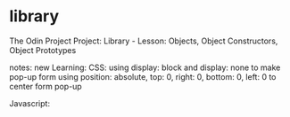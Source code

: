 # library
The Odin Project 
Project: Library - Lesson: Objects, Object Constructors, Object Prototypes

notes:
new Learning:
CSS:
    using display: block and display: none to make pop-up form
    using position: absolute, top: 0, right: 0, bottom: 0, left: 0 to center form pop-up

Javascript:

